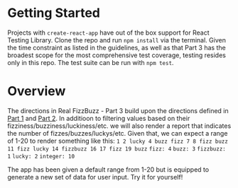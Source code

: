 # Getting Started
Projects with `create-react-app` have out of the box support for React Testing Library. Clone the repo and run `npm install` via the terminal. Given the time constraint as listed in the guidelines, as well as that Part 3 has the broadest scope for the most comprehensive test coverage, testing resides only in this repo. The test suite can be run with `npm test`.

# Overview
The directions in Real FizzBuzz - Part 3 build upon the directions defined in [Part 1](https://github.com/christopher-hague/real-fizz-buzz-1) and [Part 2](https://github.com/christopher-hague/real-fizz-buzz-2). In additioon to filtering values based on their fizziness/buzziness/luckiness/etc. we will also render a report that indicates the number of fizzes/buzzes/luckys/etc. Given that, we can expect a range of 1-20 to render something like this:
`1 2 lucky 4 buzz fizz 7 8 fizz buzz 11 fizz lucky 14 fizzbuzz 16 17 fizz 19 buzz`
`fizz: 4`
`buzz: 3`
`fizzbuzz: 1`
`lucky: 2`
`integer: 10`

The app has been given a default range from 1-20 but is equipped to generate a new set of data for user input. Try it for yourself!
